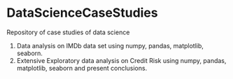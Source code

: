 # DataScienceCaseStudies
Repository of case studies of data science

1. Data analysis on IMDb data set using numpy, pandas, matplotlib, seaborn.
2. Extensive Exploratory data analysis on Credit Risk using numpy, pandas, matplotlib, seaborn and present conclusions.
